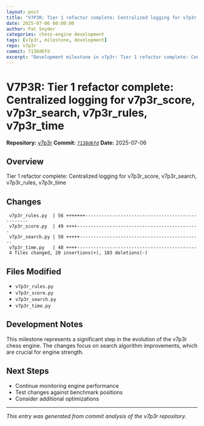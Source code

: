 ```yaml
---
layout: post
title: "V7P3R: Tier 1 refactor complete: Centralized logging for v7p3r_score, v7p3r_search, v7p3r_rules, v7p3r_time"
date: 2025-07-06 00:00:00 
author: Pat Snyder
categories: chess-engine development
tags: [v7p3r, milestone, development]
repo: v7p3r
commit: 7138d6fd
excerpt: "Development milestone in v7p3r: Tier 1 refactor complete: Centralized logging for v7p3r_score, v7p3r_search, v7p3r_rules, v7p3r_time"
---
```


# V7P3R: Tier 1 refactor complete: Centralized logging for v7p3r_score, v7p3r_search, v7p3r_rules, v7p3r_time

**Repository:** [v7p3r](https://github.com/pssnyder/v7p3r)
**Commit:** [`7138d6fd`](https://github.com/pssnyder/v7p3r/commit/7138d6fd36787cbf1ff3b12cb3400b327080c70f)
**Date:** 2025-07-06

## Overview

Tier 1 refactor complete: Centralized logging for v7p3r_score, v7p3r_search, v7p3r_rules, v7p3r_time

## Changes

```
 v7p3r_rules.py  | 56 +++++++-------------------------------------------------
 v7p3r_score.py  | 49 ++++---------------------------------------------
 v7p3r_search.py | 50 +++++---------------------------------------------
 v7p3r_time.py   | 48 ++++--------------------------------------------
 4 files changed, 20 insertions(+), 183 deletions(-)
```

## Files Modified

- `v7p3r_rules.py`
- `v7p3r_score.py`
- `v7p3r_search.py`
- `v7p3r_time.py`

## Development Notes

This milestone represents a significant step in the evolution of the v7p3r chess engine. The changes focus on search algorithm improvements, which are crucial for engine strength.

## Next Steps

- Continue monitoring engine performance
- Test changes against benchmark positions
- Consider additional optimizations

---

*This entry was generated from commit analysis of the v7p3r repository.*
